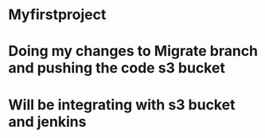 # Myfirstproject
# Doing my changes to Migrate branch and pushing the code s3 bucket
# Will be integrating with s3 bucket and jenkins
